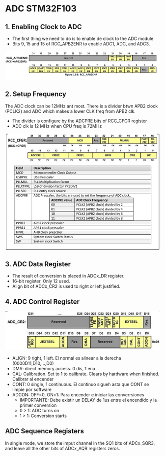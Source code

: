 # ADC STM32F103

## 1. Enabling Clock to ADC

- The first thing we need to do is to enable de clock to the ADC module
- Bits 9, 15 and 15 of RCC_APB2ENR to enable ADC1, ADC, and ADC3.

![picture 1](../images/c754e1e54b04bc727a39c5e444ef05e82b4b81d4de8fe2e772b6305ccf3a45af.png)  

## 2. Setup Frequency

The ADC clock can be 12MHz ant most. There is a divider btwn APB2 clock (PCLK2) and ADC which makes a lower CLK freq from APB2 clk. 
- The divider is configure by the ADCPRE bits of RCC_CFGR register
- ADC clk is 12 MHz when CPU freq is 72MHz

![picture 2](../images/41faa54fa327cd78814dbb0ad40bc261dd15dfcaa6528a5949aa76ca3a9d7aab.png)  

## 3. ADC Data Register

- The result of conversion is placed in ADCx_DR register.
- 16-bit register. Only 12 used.
- Align bit of ADCx_CR2 is used to right or left justified.

## 4. ADC Control Register

![picture 3](../images/8e0433254c30d75fce00bb231ab30960f829223205158108d36c9627088ce9ff.png)  

- ALIGN: 9 right, 1 left. El normal es alinear a la derecha (0000D11,D10,...,D0)
- DMA: direct memory access. 0 dis, 1 ena
- CAL: Calibration. Set to 1 to calibrate. Clears by hardware when finished. Calibrar al encender
- CONT: 0 single, 1 continuous. El continuo sigueh asta que CONT se limpie por software
- ADCON: OFF=0, ON=1: Para encender e iniciar las converrsiones
  - IMPORTANTE: Debe existir un DELAY de 1us entre el encendido y la primer conversion
  - 0 > 1: ADC turns on
  - 1 > 1: Conversion starts


## ADC Sequence Registers

In single mode, we store the imput channel in the SQ1 bits of ADCx_SQR3, and leave all the other bits of ADCx_AQR registers zeros.